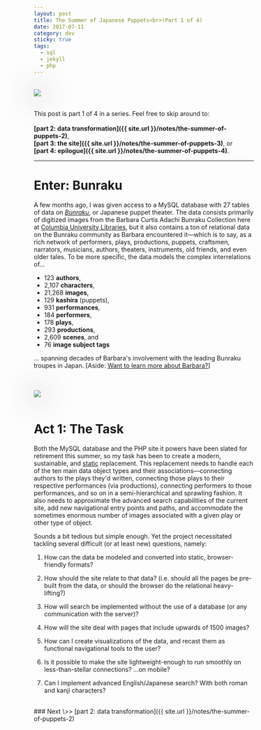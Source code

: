 ```yaml
---
layout: post
title: The Summer of Japanese Puppets<br>(Part 1 of 4)
date: 2017-07-11
category: dev
sticky: true
tags:
  - sql
  - jekyll
  - php
---
```


<br>
<img src="http://www.columbia.edu/cgi-bin/dlo?obj=ldpd_bun_slide_362_1_6665_8069&size=medium" style="box-shadow: 2px 2px 4pc #23352a;"/>
<br><br>


This post is part 1 of 4 in a series. Feel free to skip around to:<br><br>__[part 2: data transformation]({{ site.url }}/notes/the-summer-of-puppets-2)__,<br>__[part 3: the site]({{ site.url }}/notes/the-summer-of-puppets-3)__, or<br>__[part 4: epilogue]({{ site.url }}/notes/the-summer-of-puppets-4)__.

<hr/>

# Enter: Bunraku

A few months ago, I was given access to a MySQL database with 27 tables of data on _[Bunraku](https://en.wikipedia.org/wiki/Bunraku)_, or Japanese puppet theater. The data consists primarily of digitized images from the Barbara Curtis Adachi Bunraku Collection here at [Columbia University Libraries](http://library.columbia.edu), but it also contains a ton of relational data on the Bunraku community as Barbara encountered it—which is to say, as a rich network of performers, plays, productions, puppets, craftsmen, narrators, musicians, authors, theaters, instruments, old friends, and even older tales. To be more specific, the data models the complex interrelations of...

- 123 __authors__,<br>
- 2,107 __characters__,<br>
- 21,268 __images__,<br>
- 129 __kashira__ (puppets),<br>
- 931 __performances__,<br>
- 184 __performers__,<br>
- 178 __plays__,<br>
- 293 __productions__,<br>
- 2,609 __scenes__, and <br>
- 76 __image subject tags__

... spanning decades of Barbara's involvement with the leading Bunraku troupes in Japan. [Aside: [Want to learn more about Barbara?](http://www.sfgate.com/bayarea/article/Barbara-Curtis-Adachi-puppet-theater-expert-2822735.php)]

<br><br>
<img src="http://www.columbia.edu/cgi-bin/dlo?obj=ldpd_bun_slide_382_1_7021_8470&size=medium" style="box-shadow: 2px 2px 4pc #23352a;"/>
<br><br>

# Act 1: The Task

Both the MySQL database and the PHP site it powers have been slated for retirement this summer, so my task has been to create a modern, sustainable, and [static](https://en.wikipedia.org/wiki/Web_template_system#Static_page_generators) replacement. This replacement needs to handle each of the ten main data object types and their associations—connecting authors to the plays they'd written, connecting those plays to their respective performances (via productions), connecting performers to those performances, and so on in a semi-hierarchical and sprawling fashion. It also needs to approximate the advanced search capabilities of the current site, add new navigational entry points and paths, and accommodate the sometimes enormous number of images associated with a given play or other type of object.


Sounds a bit tedious but simple enough. Yet the project necessitated tackling several difficult (or at least new) questions, namely:

1. How can the data be modeled and converted into static, browser-friendly formats?

2. How should the site relate to that data? (i.e. should all the pages be pre-built from the data, or should the browser do the relational heavy-lifting?)

3. How will search be implemented without the use of a database (or any communication with the server)?

4. How will the site deal with pages that include upwards of 1500 images?

5. How can I create visualizations of the data, and recast them as functional navigational tools to the user?

6. Is it possible to make the site lightweight-enough to run smoothly on less-than-stellar connections? ...on mobile?

7. Can I implement advanced English/Japanese search? With both roman and kanji characters?

<br>
### <span style="font-weight:400">Next \>> </span>[part 2: data transformation]({{ site.url }}/notes/the-summer-of-puppets-2)
<br><br>
